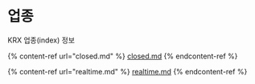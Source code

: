 # 업종

KRX 업종(index) 정보

{% content-ref url="closed.md" %}
[closed.md](closed.md)
{% endcontent-ref %}

{% content-ref url="realtime.md" %}
[realtime.md](realtime.md)
{% endcontent-ref %}

